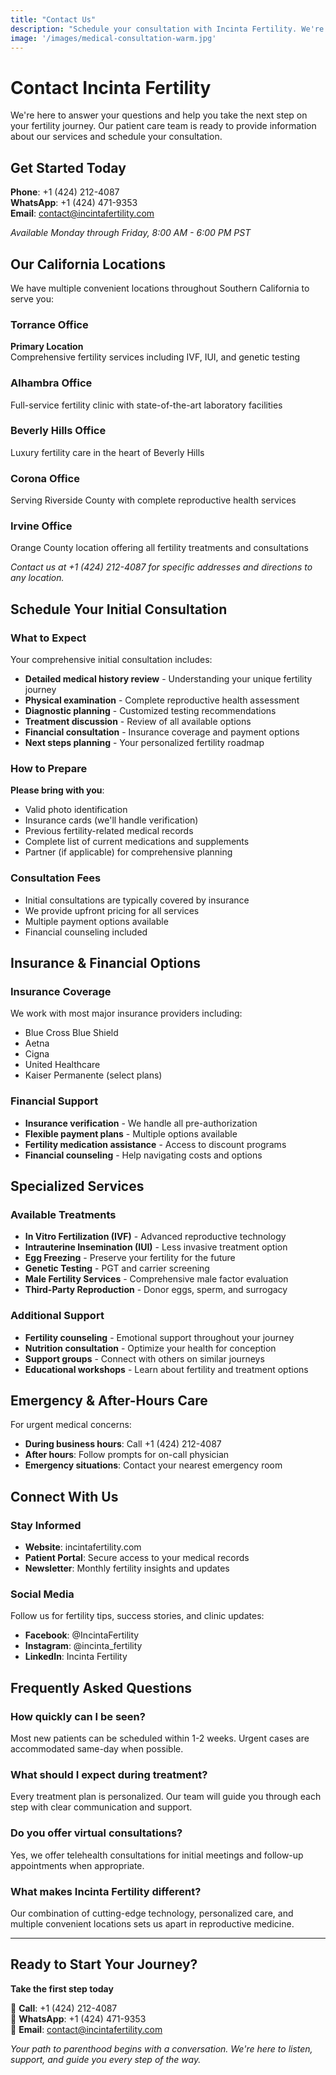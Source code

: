 ```yaml
---
title: "Contact Us"
description: "Schedule your consultation with Incinta Fertility. We're here to help you on your journey to parenthood with locations across California."
image: '/images/medical-consultation-warm.jpg'
---
```


# Contact Incinta Fertility

We're here to answer your questions and help you take the next step on your fertility journey. Our patient care team is ready to provide information about our services and schedule your consultation.

## Get Started Today

**Phone**: +1 (424) 212-4087  
**WhatsApp**: +1 (424) 471-9353  
**Email**: contact@incintafertility.com

*Available Monday through Friday, 8:00 AM - 6:00 PM PST*

## Our California Locations

We have multiple convenient locations throughout Southern California to serve you:

### Torrance Office
**Primary Location**  
Comprehensive fertility services including IVF, IUI, and genetic testing

### Alhambra Office  
Full-service fertility clinic with state-of-the-art laboratory facilities

### Beverly Hills Office
Luxury fertility care in the heart of Beverly Hills

### Corona Office
Serving Riverside County with complete reproductive health services  

### Irvine Office
Orange County location offering all fertility treatments and consultations

*Contact us at +1 (424) 212-4087 for specific addresses and directions to any location.*

## Schedule Your Initial Consultation

### What to Expect
Your comprehensive initial consultation includes:
- **Detailed medical history review** - Understanding your unique fertility journey
- **Physical examination** - Complete reproductive health assessment  
- **Diagnostic planning** - Customized testing recommendations
- **Treatment discussion** - Review of all available options
- **Financial consultation** - Insurance coverage and payment options
- **Next steps planning** - Your personalized fertility roadmap

### How to Prepare
**Please bring with you**:
- Valid photo identification
- Insurance cards (we'll handle verification)
- Previous fertility-related medical records
- Complete list of current medications and supplements
- Partner (if applicable) for comprehensive planning

### Consultation Fees
- Initial consultations are typically covered by insurance
- We provide upfront pricing for all services
- Multiple payment options available
- Financial counseling included

## Insurance & Financial Options

### Insurance Coverage
We work with most major insurance providers including:
- Blue Cross Blue Shield
- Aetna
- Cigna
- United Healthcare
- Kaiser Permanente (select plans)

### Financial Support
- **Insurance verification** - We handle all pre-authorization
- **Flexible payment plans** - Multiple options available
- **Fertility medication assistance** - Access to discount programs
- **Financial counseling** - Help navigating costs and options

## Specialized Services

### Available Treatments
- **In Vitro Fertilization (IVF)** - Advanced reproductive technology
- **Intrauterine Insemination (IUI)** - Less invasive treatment option
- **Egg Freezing** - Preserve your fertility for the future
- **Genetic Testing** - PGT and carrier screening
- **Male Fertility Services** - Comprehensive male factor evaluation
- **Third-Party Reproduction** - Donor eggs, sperm, and surrogacy

### Additional Support
- **Fertility counseling** - Emotional support throughout your journey
- **Nutrition consultation** - Optimize your health for conception
- **Support groups** - Connect with others on similar journeys
- **Educational workshops** - Learn about fertility and treatment options

## Emergency & After-Hours Care

For urgent medical concerns:
- **During business hours**: Call +1 (424) 212-4087
- **After hours**: Follow prompts for on-call physician
- **Emergency situations**: Contact your nearest emergency room

## Connect With Us

### Stay Informed
- **Website**: incintafertility.com
- **Patient Portal**: Secure access to your medical records
- **Newsletter**: Monthly fertility insights and updates

### Social Media
Follow us for fertility tips, success stories, and clinic updates:
- **Facebook**: @IncintaFertility
- **Instagram**: @incinta_fertility  
- **LinkedIn**: Incinta Fertility

## Frequently Asked Questions

### How quickly can I be seen?
Most new patients can be scheduled within 1-2 weeks. Urgent cases are accommodated same-day when possible.

### What should I expect during treatment?
Every treatment plan is personalized. Our team will guide you through each step with clear communication and support.

### Do you offer virtual consultations?
Yes, we offer telehealth consultations for initial meetings and follow-up appointments when appropriate.

### What makes Incinta Fertility different?
Our combination of cutting-edge technology, personalized care, and multiple convenient locations sets us apart in reproductive medicine.

---

## Ready to Start Your Journey?

**Take the first step today**

🔸 **Call**: +1 (424) 212-4087  
🔸 **WhatsApp**: +1 (424) 471-9353  
🔸 **Email**: contact@incintafertility.com

*Your path to parenthood begins with a conversation. We're here to listen, support, and guide you every step of the way.*